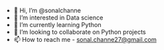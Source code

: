 - 👋 Hi, I’m @sonalchanne
- 👀 I’m interested in Data science
- 🌱 I’m currently learning Python
- 💞️ I’m looking to collaborate on Python projects
- 📫 How to reach me - sonal.channe27@gmail.com

<!---
sonalchanne/sonalchanne is a ✨ special ✨ repository because its `README.md` (this file) appears on your GitHub profile.
You can click the Preview link to take a look at your changes.
--->
